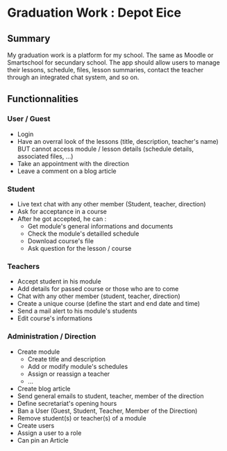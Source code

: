 # Graduation Work : Depot Eice

## Summary

My graduation work is a platform for my school. The same as Moodle or Smartschool for secundary school. The app should allow users to manage their lessons, schedule, files, lesson summaries, contact the teacher through an integrated chat system, and so on.

## Functionnalities

### User / Guest

- Login
- Have an overral look of the lessons (title, description, teacher's name) BUT cannot access module / lesson details (schedule details, associated files, ...)
- Take an appointment with the direction
- Leave a comment on a blog article

### Student

- Live text chat with any other member (Student, teacher, direction)
- Ask for acceptance in a course
- After he got accepted, he can :
  - Get module's general informations and documents
  - Check the module's detailled schedule
  - Download course's file
  - Ask question for the lesson / course

### Teachers

- Accept student in his module
- Add details for passed course or those who are to come
- Chat with any other member (student, teacher, direction)
- Create a unique course (define the start and end date and time)
- Send a mail alert to his module's students
- Edit course's informations

### Administration / Direction

- Create module
  - Create title and description
  - Add or modify module's schedules
  - Assign or reassign a teacher
  - ...
- Create blog article
- Send general emails to student, teacher, member of the direction
- Define secretariat's opening hours
- Ban a User (Guest, Student, Teacher, Member of the Direction)
- Remove student(s) or teacher(s) of a module
- Create users
- Assign a user to a role
- Can pin an Article
